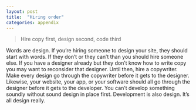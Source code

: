 ```yaml
---
layout: post
title:  "Hiring order"
categories: appendix
---
```


> Hire copy first, design second, code third

Words are design. If you’re hiring someone to design your site, they should start with words. If they don’t or they can’t than you should hire someone else. If you have a designer already but they don’t know how to write copy you may want to reconsider that designer. Until then, hire a copywriter. Make every design go through the copywriter before it gets to the designer. Likewise, your website, your app, or your software should all go through the designer before it gets to the developer. You can’t develop something soundly without sound design in place first. Development is also design. It’s all design really. 

